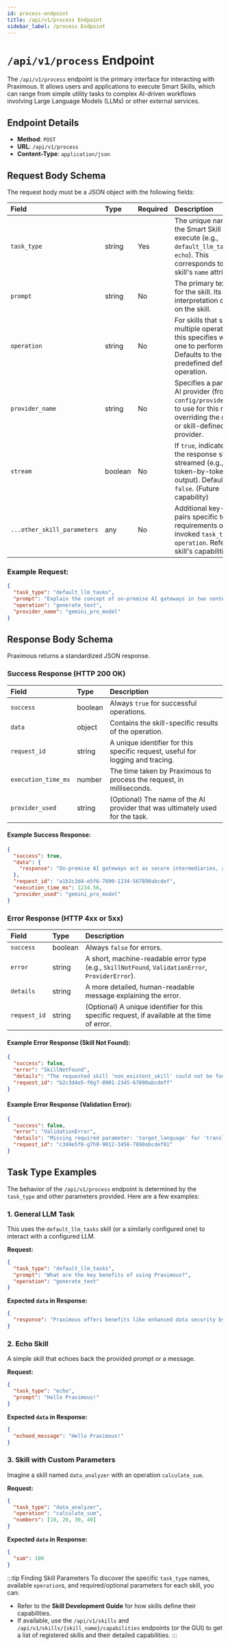 ```yaml
---
id: process-endpoint
title: /api/v1/process Endpoint
sidebar_label: /process Endpoint
---
```


# `/api/v1/process` Endpoint

The `/api/v1/process` endpoint is the primary interface for interacting with Praximous. It allows users and applications to execute Smart Skills, which can range from simple utility tasks to complex AI-driven workflows involving Large Language Models (LLMs) or other external services.

## Endpoint Details

*   **Method**: `POST`
*   **URL**: `/api/v1/process`
*   **Content-Type**: `application/json`

## Request Body Schema

The request body must be a JSON object with the following fields:

| Field                       | Type    | Required | Description                                                                                                                               |
| :-------------------------- | :------ | :------- | :---------------------------------------------------------------------------------------------------------------------------------------- |
| `task_type`                 | string  | Yes      | The unique name of the Smart Skill to execute (e.g., `default_llm_tasks`, `echo`). This corresponds to the skill's `name` attribute.         |
| `prompt`                    | string  | No       | The primary text input for the skill. Its interpretation depends on the skill.                                                            |
| `operation`                 | string  | No       | For skills that support multiple operations, this specifies which one to perform. Defaults to the skill's predefined default operation.     |
| `provider_name`             | string  | No       | Specifies a particular AI provider (from `config/providers.yaml`) to use for this request, overriding the default or skill-defined provider. |
| `stream`                    | boolean | No       | If `true`, indicates that the response should be streamed (e.g., for LLM token-by-token output). Default is `false`. (Future capability)    |
| `...other_skill_parameters` | any     | No       | Additional key-value pairs specific to the requirements of the invoked `task_type` and `operation`. Refer to the skill's capabilities.    |

### Example Request:

```json
{
  "task_type": "default_llm_tasks",
  "prompt": "Explain the concept of on-premise AI gateways in two sentences.",
  "operation": "generate_text",
  "provider_name": "gemini_pro_model"
}
```

## Response Body Schema

Praximous returns a standardized JSON response.

### Success Response (HTTP 200 OK)

| Field               | Type    | Description                                                                    |
| :------------------ | :------ | :----------------------------------------------------------------------------- |
| `success`           | boolean | Always `true` for successful operations.                                       |
| `data`              | object  | Contains the skill-specific results of the operation.                          |
| `request_id`        | string  | A unique identifier for this specific request, useful for logging and tracing. |
| `execution_time_ms` | number  | The time taken by Praximous to process the request, in milliseconds.           |
| `provider_used`     | string  | (Optional) The name of the AI provider that was ultimately used for the task.  |

#### Example Success Response:

```json
{
  "success": true,
  "data": {
    "response": "On-premise AI gateways act as secure intermediaries, allowing enterprises to leverage powerful AI models while keeping sensitive data within their own infrastructure. They enhance control, reduce external dependencies, and can manage costs effectively."
  },
  "request_id": "a1b2c3d4-e5f6-7890-1234-567890abcdef",
  "execution_time_ms": 1234.56,
  "provider_used": "gemini_pro_model"
}
```

### Error Response (HTTP 4xx or 5xx)

| Field        | Type    | Description                                                                                                |
| :----------- | :------ | :--------------------------------------------------------------------------------------------------------- |
| `success`    | boolean | Always `false` for errors.                                                                                 |
| `error`      | string  | A short, machine-readable error type (e.g., `SkillNotFound`, `ValidationError`, `ProviderError`).            |
| `details`    | string  | A more detailed, human-readable message explaining the error.                                              |
| `request_id` | string  | (Optional) A unique identifier for this specific request, if available at the time of error.               |

#### Example Error Response (Skill Not Found):

```json
{
  "success": false,
  "error": "SkillNotFound",
  "details": "The requested skill 'non_existent_skill' could not be found.",
  "request_id": "b2c3d4e5-f6g7-8901-2345-67890abcdeff"
}
```

#### Example Error Response (Validation Error):

```json
{
  "success": false,
  "error": "ValidationError",
  "details": "Missing required parameter: 'target_language' for 'translate_text' operation in 'translation_skill'.",
  "request_id": "c3d4e5f6-g7h8-9012-3456-7890abcdef01"
}
```

## Task Type Examples

The behavior of the `/api/v1/process` endpoint is determined by the `task_type` and other parameters provided. Here are a few examples:

### 1. General LLM Task

This uses the `default_llm_tasks` skill (or a similarly configured one) to interact with a configured LLM.

**Request:**
```json
{
  "task_type": "default_llm_tasks",
  "prompt": "What are the key benefits of using Praximous?",
  "operation": "generate_text"
}
```

**Expected `data` in Response:**
```json
{
  "response": "Praximous offers benefits like enhanced data security by keeping data on-premise, resilience through provider agnosticism and failover, and extensibility via Smart Skills for complex workflow automation."
}
```

### 2. Echo Skill

A simple skill that echoes back the provided prompt or a message.

**Request:**
```json
{
  "task_type": "echo",
  "prompt": "Hello Praximous!"
}
```

**Expected `data` in Response:**
```json
{
  "echoed_message": "Hello Praximous!"
}
```

### 3. Skill with Custom Parameters

Imagine a skill named `data_analyzer` with an operation `calculate_sum`.

**Request:**
```json
{
  "task_type": "data_analyzer",
  "operation": "calculate_sum",
  "numbers": [10, 20, 30, 40]
}
```

**Expected `data` in Response:**
```json
{
  "sum": 100
}
```

:::tip Finding Skill Parameters
To discover the specific `task_type` names, available `operation`s, and required/optional parameters for each skill, you can:
*   Refer to the **Skill Development Guide** for how skills define their capabilities.
*   If available, use the `/api/v1/skills` and `/api/v1/skills/{skill_name}/capabilities` endpoints (or the GUI) to get a list of registered skills and their detailed capabilities.
:::